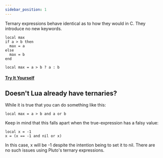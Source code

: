 ```yaml
---
sidebar_position: 1
---
```

Ternary expressions behave identical as to how they would in C. They introduce no new keywords.
```pluto showLineNumbers title="Old Code"
local max
if a > b then
  max = a
else
  max = b
end
```
```pluto showLineNumbers title="New Code"
local max = a > b ? a : b
```
#### [Try It Yourself](https://plutolang.github.io/web/#code=local%20a%20%3D%206%0Alocal%20b%20%3D%209%0A%0Alocal%20max%20%3D%20a%20%3E%20b%20%3F%20a%20%3A%20b%0A%0Aprint(max))

## Doesn't Lua already have ternaries?

While it is true that you can do something like this:

```pluto
local max = a > b and a or b
```

Keep in mind that this falls apart when the true-expression has a falsy value:

```pluto
local x = -1
x = (x == -1 and nil or x)
```

In this case, x will be -1 despite the intention being to set it to nil. There are no such issues using Pluto's ternary expressions.

